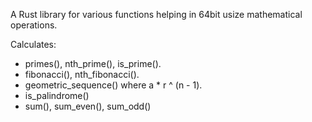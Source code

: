 A Rust library for various functions helping in 64bit usize mathematical operations.

Calculates:
-   primes(), nth_prime(), is_prime().
-   fibonacci(), nth_fibonacci().
-   geometric_sequence() where a * r ^ (n - 1).
-   is_palindrome()
-   sum(), sum_even(), sum_odd()

